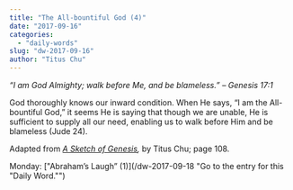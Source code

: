 ```yaml
---
title: "The All-bountiful God (4)"
date: "2017-09-16"
categories: 
  - "daily-words"
slug: "dw-2017-09-16"
author: "Titus Chu"
---
```


_“I am God Almighty; walk before Me, and be blameless.”_ _– Genesis 17:1_

God thoroughly knows our inward condition. When He says, “I am the All-bountiful God,” it seems He is saying that though we are unable, He is sufficient to supply all our need, enabling us to walk before Him and be blameless (Jude 24).

Adapted from _[A Sketch of Genesis](/book-gen-sketch "Go to the listing for this book."),_ by Titus Chu; page 108.

Monday: ["Abraham’s Laugh” (1)](/dw-2017-09-18 "Go to the entry for this "Daily Word."")
